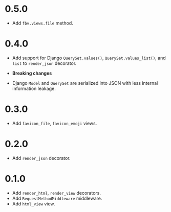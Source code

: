 # 0.5.0

- Add `fbv.views.file` method.

# 0.4.0

- Add support for Django `QuerySet.values()`, `QuerySet.values_list()`, and `list` to `render_json` decorator.

- **Breaking changes**

- Django `Model` and `QuerySet` are serialized into JSON with less internal information leakage.

# 0.3.0

- Add `favicon_file`, `favicon_emoji` views.

# 0.2.0

- Add `render_json` decorator.

# 0.1.0

- Add `render_html`, `render_view` decorators.
- Add `RequestMethodMiddleware` middleware.
- Add `html_view` view.
